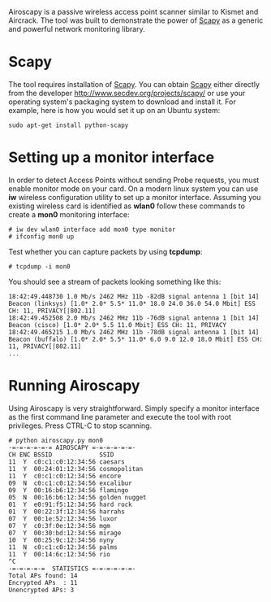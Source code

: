 Airoscapy is a passive wireless access point scanner similar to Kismet and Aircrack. The tool was built to demonstrate the power of [Scapy](/research/scapy) as a generic and powerful network monitoring library.

Scapy
====

The tool requires installation of [Scapy](/research/scapy). You can obtain [Scapy](/research/scapy) either directly from the developer <http://www.secdev.org/projects/scapy/> or use your operating system's packaging system to download and install it. For example, here is how you would set it up on an Ubuntu system:

    sudo apt-get install python-scapy

Setting up a monitor interface
==================

In order to detect Access Points without sending Probe requests, you must enable monitor mode on your card. On a modern linux system you can use **iw** wireless configuration utility to set up a monitor interface. Assuming you existing wireless card is identified as **wlan0** follow these commands to create a **mon0** monitoring interface:

    # iw dev wlan0 interface add mon0 type monitor
    # ifconfig mon0 up

Test whether you can capture packets by using **tcpdump**:

    # tcpdump -i mon0

You should see a stream of packets looking something like this:


    18:42:49.448730 1.0 Mb/s 2462 MHz 11b -82dB signal antenna 1 [bit 14] Beacon (linksys) [1.0* 2.0* 5.5* 11.0* 18.0 24.0 36.0 54.0 Mbit] ESS CH: 11, PRIVACY[|802.11]
    18:42:49.452508 2.0 Mb/s 2462 MHz 11b -76dB signal antenna 1 [bit 14] Beacon (cisco) [1.0* 2.0* 5.5 11.0 Mbit] ESS CH: 11, PRIVACY
    18:42:49.465215 1.0 Mb/s 2462 MHz 11b -78dB signal antenna 1 [bit 14] Beacon (buffalo) [1.0* 2.0* 5.5* 11.0* 6.0 9.0 12.0 18.0 Mbit] ESS CH: 11, PRIVACY[|802.11]
    ...

Running Airoscapy
============

Using Airoscapy is very straightforward. Simply specify a monitor interface as the first command line parameter and execute the tool with root privileges. Press CTRL-C to stop scanning.

    # python airoscapy.py mon0
    -=-=-=-=-=-= AIROSCAPY =-=-=-=-=-=-
    CH ENC BSSID             SSID
    11  Y  c0:c1:c0:12:34:56 caesars
    11  Y  00:24:01:12:34:56 cosmopolitan
    11  Y  c0:c1:c0:12:34:56 encore
    09  N  c0:c1:c0:12:34:56 excalibur
    09  Y  00:16:b6:12:34:56 flamingo
    05  N  00:16:b6:12:34:56 golden nugget
    01  Y  e0:91:f5:12:34:56 hard rock
    01  Y  00:22:3f:12:34:56 harrahs
    07  Y  00:1e:52:12:34:56 luxor
    07  Y  c0:3f:0e:12:34:56 mgm
    07  Y  00:30:bd:12:34:56 mirage
    10  Y  00:25:9c:12:34:56 nyny
    11  N  c0:c1:c0:12:34:56 palms
    11  Y  00:14:6c:12:34:56 rio
    ^C
    -=-=-=-=-=  STATISTICS =-=-=-=-=-=-
    Total APs found: 14
    Encrypted APs  : 11
    Unencrypted APs: 3



